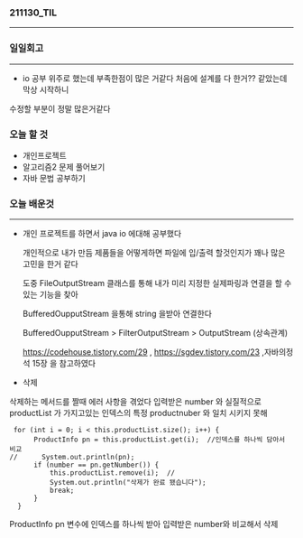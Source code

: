 ### 211130_TIL

------

### 일일회고

------

-  io 공부 위주로 했는데 부족한점이 많은 거같다 처음에 설계를 다 한거?? 같았는데 막상 시작하니

  수정할 부분이 정말 많은거같다

### 오늘 할 것

-  개인프로젝트
-  알고리즘2 문제 풀어보기
-  자바 문법 공부하기

### 오늘 배운것

------

- 개인 프로젝트를 하면서 java io 에대해 공부했다

  개인적으로 내가 만듬 제품들을 어떻게하면 파일에 입/출력 할것인지가 꽤나 많은 고민을 한거 같다

  도중 FileOutputStream 클래스를 통해 내가 미리 지정한 실제파링과 연결을 할 수 있는 기능을 찾아

  BufferedOupputStream  을통해 string 을받아 연결한다

  BufferedOupputStream >  FilterOutputStream  > OutputStream (상속관계)

  https://codehouse.tistory.com/29 , https://sgdev.tistory.com/23 ,자바의정석 15장 을 참고하였다

-   삭제

   삭제하는 메서드를 짤때 에러 사항을 겪었다 입력받은 number 와 실질적으로 productList 가 가지고있는 인덱스의 특정 productnuber 와 일치 시키지 못해 

   ```
    for (int i = 0; i < this.productList.size(); i++) {
         ProductInfo pn = this.productList.get(i);  //인덱스를 하나씩 담아서 비교
   //      System.out.println(pn);
         if (number == pn.getNumber()) {
             this.productList.remove(i);  //
             System.out.println("삭제가 완료 됐습니다");
             break;
         }
     }
   ```

   ProductInfo pn 변수에 인덱스를 하나씩 받아  입력받은 number와 비교해서 삭제
